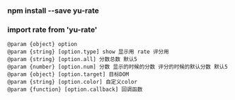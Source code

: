 ### npm install --save yu-rate
### import rate from 'yu-rate'

    @param {object} option
    @param {string} [option.type] show 显示用 rate 评分用
    @param {string} [option.all] 分数总数 默认5
    @param {number} [option.num] 分数 显示的时候的分数 评分的时候的默认分数 默认5
    @param {object} [option.target] 目标DOM
    @param {string} [option.color] 自定义color
    @param {function} [option.callback] 回调函数

